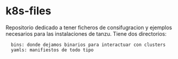 # k8s-files
Repositorio dedicado a tener ficheros de consifugracion y ejemplos necesarios para las instalaciones de tanzu.
Tiene dos directorios:

      bins: donde dejamos binarios para interactuar con clusters
      yamls: manifiestos de todo tipo
